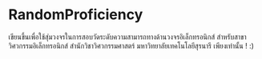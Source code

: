 # RandomProficiency

เขียนขึ้นเพื่อใช้สุ่มวงจรในการสอบวัดระดับความสามารถทางด้านวงจรอิเล็กทรอนิกส์ สำหรับสาขาวิศวกรรมอิเล็กทรอนิกส์ สำนักวิชาวิศวกรรมศาสตร์ มหาวิทยาลัยเทคโนโลยีสุรนารี เพียงเท่านั้น ! :)
